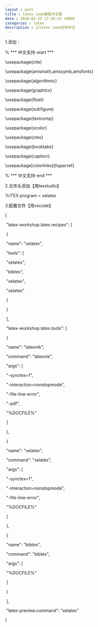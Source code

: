 ```yaml
---
layout : post
title : latex ieee模板中文版
date : 2020-03-25 17:38:33 +0800
categories : latex
description : 让latex ieee支持中文
---
```


1.添加：

% *** 中文支持-start ***

\usepackage{cite}

\usepackage{amsmath,amssymb,amsfonts}

\usepackage{algorithmic}

\usepackage{graphicx}

\usepackage{float} 

\usepackage{subfigure}

\usepackage{textcomp}

\usepackage{xcolor}

\usepackage{ctex}

\usepackage{booktabs}

\usepackage{caption}

\usepackage[colorlinks]{hyperref}

% *** 中文支持-end ***



2.文件头添加【用texstudio】

%!TEX program = xelatex 



3.配置文件【用vscode】

{

​    "latex-workshop.latex.recipes": [

​      {

​        "name": "xelatex",

​        "tools": [

​          "xelatex",

​          "bibtex",

​          "xelatex",

​          "xelatex"

​        ]

​      }

​    ],

​    "latex-workshop.latex.tools": [

​      {

​        "name": "latexmk",

​        "command": "latexmk",

​        "args": [

​          "-synctex=1",

​          "-interaction=nonstopmode",

​          "-file-line-error",

​          "-pdf",

​          "%DOCFILE%"

​        ]

​      },

​      {

​        "name": "xelatex",

​        "command": "xelatex",

​        "args": [

​          "-synctex=1",

​          "-interaction=nonstopmode",

​          "-file-line-error",

​          "%DOCFILE%"

​        ]

​      },

​      {

​        "name": "bibtex",

​        "command": "bibtex",

​        "args": [

​          "%DOCFILE%"

​        ]

​      }

​    ],

​    "latex-preview.command": "xelatex"

  }